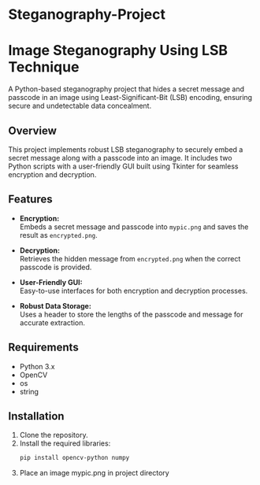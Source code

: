 # Steganography-Project
# Image Steganography Using LSB Technique

A Python-based steganography project that hides a secret message and passcode in an image using Least-Significant-Bit (LSB) encoding, ensuring secure and undetectable data concealment.

## Overview

This project implements robust LSB steganography to securely embed a secret message along with a passcode into an image. It includes two Python scripts with a user-friendly GUI built using Tkinter for seamless encryption and decryption.

## Features

- **Encryption:**  
  Embeds a secret message and passcode into `mypic.png` and saves the result as `encrypted.png`.

- **Decryption:**  
  Retrieves the hidden message from `encrypted.png` when the correct passcode is provided.

- **User-Friendly GUI:**  
  Easy-to-use interfaces for both encryption and decryption processes.

- **Robust Data Storage:**  
  Uses a header to store the lengths of the passcode and message for accurate extraction.

## Requirements

- Python 3.x  
- OpenCV  
- os  
- string

## Installation

1. Clone the repository.
2. Install the required libraries:
   ```bash
   pip install opencv-python numpy
3. Place an image mypic.png in project directory
